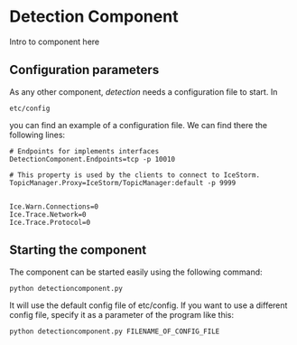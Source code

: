 # Detection Component
Intro to component here


## Configuration parameters
As any other component, *detection* needs a configuration file to start. In
```
etc/config
```
you can find an example of a configuration file. We can find there the following lines:
```
# Endpoints for implements interfaces
DetectionComponent.Endpoints=tcp -p 10010

# This property is used by the clients to connect to IceStorm.
TopicManager.Proxy=IceStorm/TopicManager:default -p 9999


Ice.Warn.Connections=0
Ice.Trace.Network=0
Ice.Trace.Protocol=0
```

## Starting the component
The component can be started easily using the following command:

```
python detectioncomponent.py
```
It will use the default config file of etc/config. If you want to use a different config file, specify it as a parameter of the program like this:
```
python detectioncomponent.py FILENAME_OF_CONFIG_FILE
```
